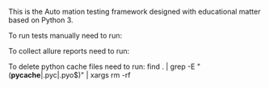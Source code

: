 This is the Auto mation testing framework designed with educational matter based on Python 3.

To run tests manually need to run:



To collect allure reports need to run: 


 
To delete python cache files need to run: 
find . | grep -E "(__pycache__|\.pyc|\.pyo$)" | xargs rm -rf